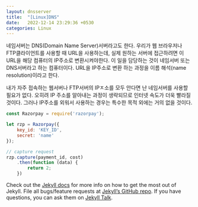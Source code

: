 ```yaml
---
layout: dnsserver
title:  "[Linux]DNS"
date:   2022-12-14 23:29:36 +0530
categories: Linux
---
```

네임서버는 DNS(Domain Name Server)서버라고도 한다. 우리가 웹 브라우저나 FTP클라이언트를 사용할 때 URL을 사용하는데,
실제 원하는 서버에 접근하려면 이 URL을 해당 컴퓨터의 IP주소로 변환시켜야한다. 이 일을 담당하는 것이 네임서버 또는 DNS서버라고 하는 컴퓨터이다.
URL을 IP주소로 변환 하는 과정을 이름 해석(name resolution)이라고 한다.

내가 자주 접속하는 웹서버나 FTP서버의 IPㅈ소를 모두 안다면 난 네임서버를 사용할 필요가 없다.
오히려 IP 주소를 알아내는 과정이 생략되므로 인터넷 속도가 더욱 빨라질 것이다.
그러나 IP주소를 외워서 사용하는 경우는 특수한 목적 외에는 거의 없을 것이다.


```javascript
const Razorpay = require('razorpay');

let rzp = Razorpay({
	key_id: 'KEY_ID',
	secret: 'name'
});

// capture request
rzp.capture(payment_id, cost)
	.then(function (data) {
		return 2;
	})
```

Check out the [Jekyll docs][jekyll-docs] for more info on how to get the most out of Jekyll. File all bugs/feature requests at [Jekyll’s GitHub repo][jekyll-gh]. If you have questions, you can ask them on [Jekyll Talk][jekyll-talk].

[jekyll-docs]: https://jekyllrb.com/docs/home
[jekyll-gh]:   https://github.com/jekyll/jekyll
[jekyll-talk]: https://talk.jekyllrb.com/
